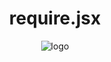 <div align=center>

# require.jsx

![logo](https://github.com/user-attachments/assets/0a44223f-e00c-4ec7-97fa-1b567b0e8310)

</div>
